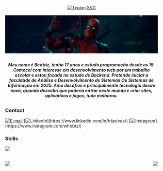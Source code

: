 <div align="center">
<a href="https://git.io/typing-svg">
<img src="https://readme-typing-svg.demolab.com?font=Fira+Code&weight=700&pause=1000&color=8E2939&width=435&size=22&lines=%E2%8B%86%EF%BD%A1Welcome+to+my+profile!!+%3A)+%E2%9C%A7%EF%BD%A1" alt="Typing SVG"/>
</a>
</div>
<br>
<img align="center" alt="" src="./.imgs/header.png">

##

<!--Sobre mim-->
<p font-size="15px" align="center"><strong><i>Meu nome é Beatriz, tenho 17 anos e estudo programação desde os 15. Comecei com interesse em desenvolvimento web por um trabalho escolar e estou focada no estudo de Backend. Pretendo iniciar a faculdade de Análise e Desenvolvimento de Sistemas Ou Sistemas de Informação em 2025. Amo desafios e principalmente tecnologia desde nova, quando descobri que poderia entrar neste mundo e criar sites, aplicativos e jogos, tudo melhorou.</i></strong></p>

##

</div>

<img align="right" alt="" height="190px" src="./.imgs/mario2.gif">

<h3 align="left">Contact</h3>


[![E-mail](https://img.shields.io/badge/Gmail-000?style=for-the-badge&logo=gmail&logoColor=691e19&color:FFF)](mailto:beatrizalvesctt@gmail.com)
[![LinkedIn](https://img.shields.io/badge/LinkedIn-000?style=for-the-badge&logo=linkedin&&logoColor=691e19&color:FFF")](https://www.linkedin.com/in/trizalves/)
[![Instagram](https://img.shields.io/badge/Instagram-000?style=for-the-badge&logo=instagram&logoColor=691e19&color:FFF")](https://www.instagram.com/whobtz/)
<!--[![Discord](https://img.shields.io/badge/Discord-000?style=for-the-badge&logo=discord&logoColor=691e19&color:FFF)]()-->

<h3 align="left" color="#8E2939">Skills</h3>
<div>
 <a href="https://skillicons.dev">
    <img src="https://skillicons.dev/icons?i=git,java,mysql" />
  </a>
</div>

##
<div>
<img height="170em" src="https://github-readme-stats.vercel.app/api?username=trizwz&show_icons=true&title_color=ffffff&text_color=ffffff&icon_color=e62f22&border_color=e62f22&border_radius=5&theme=transparent">
<img align="right" height="170em" src="https://github-readme-stats.vercel.app/api/top-langs/?username=trizwz&langs_count=8&title_color=ffffff&text_color=ffffff&icon_color=e62f22&border_color=e62f22&border_radius=5&theme=transparent">
</div>
